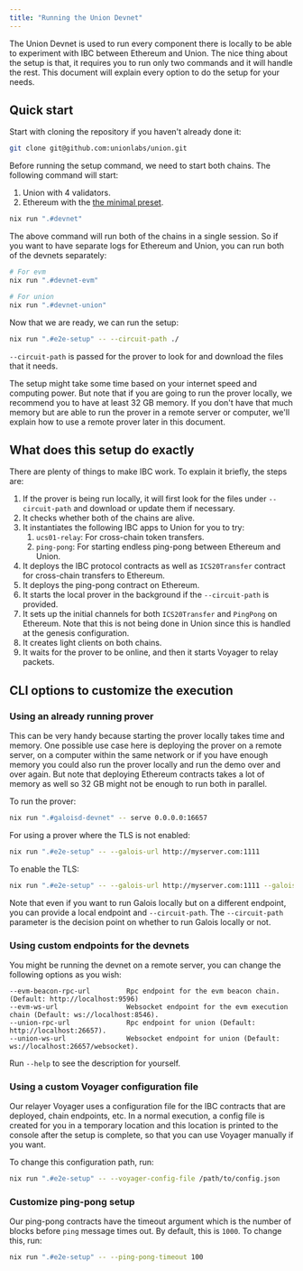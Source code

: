 ```yaml
---
title: "Running the Union Devnet"
---
```


The Union Devnet is used to run every component there is locally to be able to experiment with IBC between Ethereum and Union. The nice thing about the setup is that, it requires you to run only two commands and it will handle the rest. This document will explain every option to do the setup for your needs.

## Quick start

Start with cloning the repository if you haven't already done it:

```bash
git clone git@github.com:unionlabs/union.git
```

Before running the setup command, we need to start both chains. The following command will start:

1. Union with 4 validators.
2. Ethereum with the [the minimal preset](https://github.com/ethereum/consensus-specs/blob/v1.3.0/configs/minimal.yaml).

```bash
nix run ".#devnet"
```

The above command will run both of the chains in a single session. So if you want to have separate logs for Ethereum and Union, you can run both of the devnets separately:

```bash
# For evm
nix run ".#devnet-evm"

# For union
nix run ".#devnet-union"
```

Now that we are ready, we can run the setup:

```bash
nix run ".#e2e-setup" -- --circuit-path ./
```

`--circuit-path` is passed for the prover to look for and download the files that it needs.

The setup might take some time based on your internet speed and computing power. But note that if you are going to run the prover locally, we recommend you to have at least 32 GB memory. If you don't have that much memory but are able to run the prover in a remote server or computer, we'll explain how to use a remote prover later in this document.

## What does this setup do exactly

There are plenty of things to make IBC work. To explain it briefly, the steps are:

1. If the prover is being run locally, it will first look for the files under `--circuit-path` and download or update them if necessary.
2. It checks whether both of the chains are alive.
3. It instantiates the following IBC apps to Union for you to try:
   1. `ucs01-relay`: For cross-chain token transfers.
   2. `ping-pong`: For starting endless ping-pong between Ethereum and Union.
4. It deploys the IBC protocol contracts as well as `ICS20Transfer` contract for cross-chain transfers to Ethereum.
5. It deploys the ping-pong contract on Ethereum.
6. It starts the local prover in the background if the `--circuit-path` is provided.
7. It sets up the initial channels for both `ICS20Transfer` and `PingPong` on Ethereum. Note that this is not being done in Union since this is handled at the genesis configuration.
8. It creates light clients on both chains.
9. It waits for the prover to be online, and then it starts Voyager to relay packets.

## CLI options to customize the execution

### Using an already running prover

This can be very handy because starting the prover locally takes time and memory. One possible use case here is deploying the prover on a remote server, on a computer within the same network or if you have enough memory you could also run the prover locally and run the demo over and over again. But note that deploying Ethereum contracts takes a lot of memory as well so 32 GB might not be enough to run both in parallel.

To run the prover:

```bash
nix run ".#galoisd-devnet" -- serve 0.0.0.0:16657
```

For using a prover where the TLS is not enabled:

```bash
nix run ".#e2e-setup" -- --galois-url http://myserver.com:1111
```

To enable the TLS:

```bash
nix run ".#e2e-setup" -- --galois-url http://myserver.com:1111 --galois-tls
```

Note that even if you want to run Galois locally but on a different endpoint, you can provide a local endpoint and `--circuit-path`. The `--circuit-path` parameter is the decision point on whether to run Galois locally or not.

### Using custom endpoints for the devnets

You might be running the devnet on a remote server, you can change the following options as you wish:

```text
--evm-beacon-rpc-url         Rpc endpoint for the evm beacon chain. (Default: http://localhost:9596)
--evm-ws-url                 Websocket endpoint for the evm execution chain (Default: ws://localhost:8546).
--union-rpc-url              Rpc endpoint for union (Default: http://localhost:26657).
--union-ws-url               Websocket endpoint for union (Default: ws://localhost:26657/websocket).
```

Run `--help` to see the description for yourself.

### Using a custom Voyager configuration file

Our relayer Voyager uses a configuration file for the IBC contracts that are deployed, chain endpoints, etc. In a normal execution, a config file is created for you in a temporary location and this location is printed to the console after the setup is complete, so that you can use Voyager manually if you want.

To change this configuration path, run:

```bash
nix run ".#e2e-setup" -- --voyager-config-file /path/to/config.json
```

### Customize ping-pong setup

Our ping-pong contracts have the timeout argument which is the number of blocks before `ping` message times out. By default, this is `1000`. To change this, run:

```bash
nix run ".#e2e-setup" -- --ping-pong-timeout 100
```
